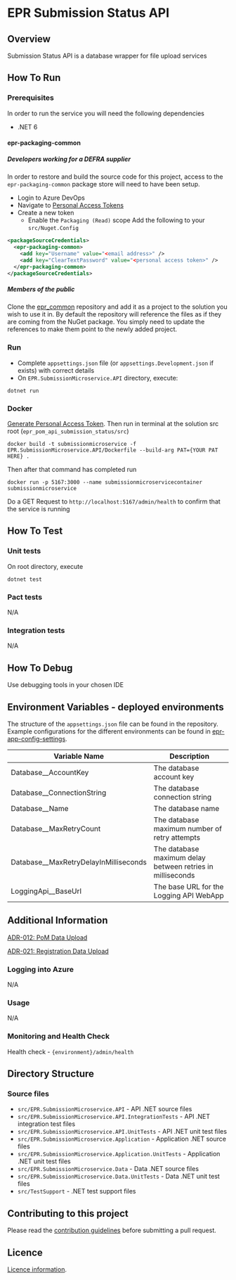 # EPR Submission Status API
## Overview
Submission Status API is a database wrapper for file upload services

## How To Run

### Prerequisites
In order to run the service you will need the following dependencies
- .NET 6

#### epr-packaging-common
##### Developers working for a DEFRA supplier
In order to restore and build the source code for this project, access to the `epr-packaging-common` package store will need to have been setup.
 - Login to Azure DevOps
 - Navigate to [Personal Access Tokens](https://dev.azure.com/defragovuk/_usersSettings/tokens)
 - Create a new token
   - Enable the `Packaging (Read)` scope
Add the following to your `src/Nuget.Config`
```xml
<packageSourceCredentials>
  <epr-packaging-common>
    <add key="Username" value="<email address>" />
    <add key="ClearTextPassword" value="<personal access token>" />
  </epr-packaging-common>
</packageSourceCredentials>
```
##### Members of the public
Clone the [epr_common](https://dev.azure.com/defragovuk/RWD-CPR-EPR4P-ADO/_git/epr_common) repository and add it as a project to the solution you wish to use it in. By default the repository will reference the files as if they are coming from the NuGet package. You simply need to update the references to make them point to the newly added project.

### Run

- Complete `appsettings.json` file (or `appsettings.Development.json` if exists) with correct details
- On `EPR.SubmissionMicroservice.API` directory, execute:
```
dotnet run
```

### Docker

[Generate Personal Access Token](https://learn.microsoft.com/en-us/azure/devops/organizations/accounts/use-personal-access-tokens-to-authenticate?view=azure-devops&tabs=Windows#create-a-pat). Then run in terminal at the solution src root (`epr_pom_api_submission_status/src`)
```
docker build -t submissionmicroservice -f EPR.SubmissionMicroservice.API/Dockerfile --build-arg PAT={YOUR PAT HERE} .
```

Then after that command has completed run
```
docker run -p 5167:3000 --name submissionmicroservicecontainer submissionmicroservice
```

Do a GET Request to `http://localhost:5167/admin/health` to confirm that the service is running

## How To Test

### Unit tests

On root directory, execute
```
dotnet test
```

### Pact tests
N/A

### Integration tests
N/A

## How To Debug
Use debugging tools in your chosen IDE

## Environment Variables - deployed environments
The structure of the `appsettings.json` file can be found in the repository.
Example configurations for the different environments can be found in
[epr-app-config-settings](https://dev.azure.com/defragovuk/RWD-CPR-EPR4P-ADO/_git/epr-app-config-settings).

| Variable Name                         | Description                                                |
|---------------------------------------|------------------------------------------------------------|
| Database__AccountKey                  | The database account key                                   |
| Database__ConnectionString            | The database connection string                             |
| Database__Name                        | The database name                                          |
| Database__MaxRetryCount               | The database maximum number of retry attempts              |
| Database__MaxRetryDelayInMilliseconds | The database maximum delay between retries in milliseconds |
| LoggingApi__BaseUrl                   | The base URL for the Logging API WebApp                    |


## Additional Information
[ADR-012: PoM Data Upload](https://eaflood.atlassian.net/wiki/spaces/MWR/pages/4251418625/ADR-012.A+EPR+Phase+1+-+Compliance+Scheme+PoM+Data+Upload#Submission-Status-API.1)

[ADR-021: Registration Data Upload](https://eaflood.atlassian.net/wiki/spaces/MWR/pages/4291657945/ADR-021+Registration+Data+Upload#Submission-Status-API)

### Logging into Azure
N/A

### Usage
N/A

### Monitoring and Health Check
Health check - `{environment}/admin/health`

## Directory Structure
### Source files
- `src/EPR.SubmissionMicroservice.API` - API .NET source files
- `src/EPR.SubmissionMicroservice.API.IntegrationTests` - API .NET integration test files
- `src/EPR.SubmissionMicroservice.API.UnitTests` - API .NET unit test files
- `src/EPR.SubmissionMicroservice.Application` - Application .NET source files
- `src/EPR.SubmissionMicroservice.Application.UnitTests` - Application .NET unit test files
- `src/EPR.SubmissionMicroservice.Data` - Data .NET source files
- `src/EPR.SubmissionMicroservice.Data.UnitTests` - Data .NET unit test files
- `src/TestSupport` - .NET test support files

## Contributing to this project

Please read the [contribution guidelines](CONTRIBUTING.md) before submitting a pull request.

## Licence

[Licence information](LICENCE.md).
